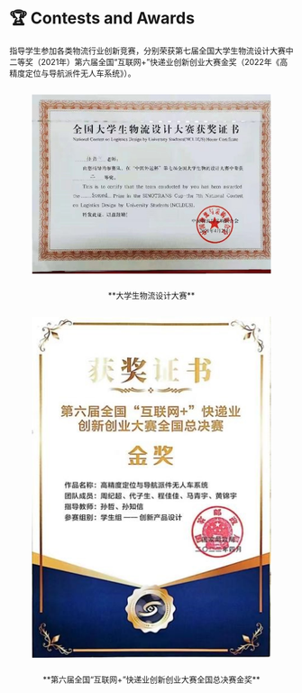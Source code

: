 # 🏆 Contests and Awards
指导学生参加各类物流行业创新竞赛，分别荣获第七届全国大学生物流设计大赛中二等奖（2021年）第六届全国“互联网+”快递业创新创业大赛金奖（2022年《高精度定位与导航派件无人车系统》）。
<div style="display: flex; justify-content: space-around;">  
  <figure style="display: flex; flex-direction: column; align-items: center;">  
    <img src='./images/6.1.jpg' alt="系统建模与优化示例图" style="width: 50em; height: auto; margin-bottom: 2em;">  
    <figcaption style="font-size: 1em;">**大学生物流设计大赛**</figcaption>  
  </figure>  
  </div>
  <div style="display: flex; justify-content: space-around;">  
  <figure style="display: flex; flex-direction: column; align-items: center;">  
    <img src='./images/6.2.jpg' alt="第六届全国“互联网+”快递业创新创业大赛全国总决赛" style="width: 50em; height: auto; margin-bottom: 2em;">  
    <figcaption style="font-size: 1em;">**第六届全国“互联网+”快递业创新创业大赛全国总决赛金奖**</figcaption>  
  </figure>
</div>